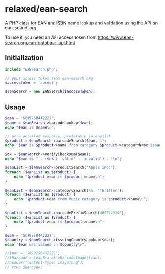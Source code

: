 # relaxed/ean-search
A PHP class for EAN and ISBN name lookup and validation using the API on ean-search.org.

To use it, you need an API access token from
https://www.ean-search.org/ean-database-api.html

## Initialization
```php
include "EANSearch.php";

// your access token from ean-search.org
$accessToken = 'abcdef';

$eanSearch = new EANSearch($accessToken);
```

## Usage
```php
$ean = '5099750442227';
$name = $eanSearch->barcodeLookup($ean);
echo "$ean is $name\n";

// more detailed response, preferably in English
$product = $eanSearch->barcodeSearch($ean, 1);
echo "$ean is $product->name from category $product->categoryName issued in $product->issuingCountry\n";

$ok = $eanSearch->verifyChecksum($ean);
echo "$ean is " . ($ok ? 'valid' : 'invalid') . "\n";

$eanList = $eanSearch->productSearch('Apple iPod');
foreach ($eanList as $product) {
	echo "$product->ean is $product->name\n";
}

$eanList = $eanSearch->categorySearch(45, 'Thriller');
foreach ($eanList as $product) {
	echo "$product->ean from Music category is $product->name\n";
}

$eanList = $eanSearch->barcodePrefixSearch(4007249146);
foreach ($eanList as $product) {
	echo "$product->ean is $product->name\n";
}

$ean = '5099750442227';
$country = $eanSearch->issuingCountryLookup($ean);
echo "$ean was issued in $country\n";

//$ean = '5099750442227';
//$barcode = $eanSearch->barcodeImage($ean);
//header("Content-Type: image/png");
// echo $barcode;
```


